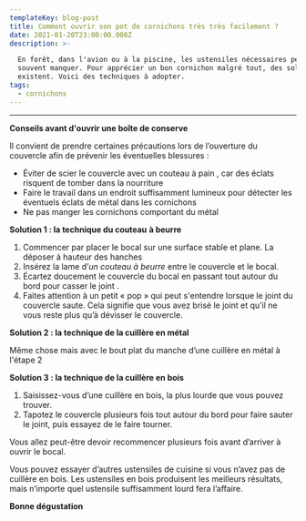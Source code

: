 ```yaml
---
templateKey: blog-post
title: Comment ouvrir son pot de cornichons très très facilement ?
date: 2021-01-20T23:00:00.000Z
description: >-

  En forêt, dans l'avion ou à la piscine, les ustensiles nécessaires peuvent
  souvent manquer. Pour apprécier un bon cornichon malgré tout, des solutions
  existent. Voici des techniques à adopter.
tags:
  - cornichons
---
```

- - -

**Conseils avant d'ouvrir une boîte de conserve**

Il convient de prendre certaines précautions lors de l’ouverture du couvercle afin de prévenir les éventuelles blessures :

* Éviter de scier le couvercle avec un couteau à pain , car des éclats risquent de tomber dans la nourriture
* Faire le travail dans un endroit suffisamment lumineux pour détecter les éventuels éclats de métal dans les cornichons
* Ne pas manger les cornichons comportant du métal

**Solution 1 : la technique du couteau** **à beurre**

1. Commencer par placer le bocal sur une surface stable et plane. La déposer à hauteur des hanches
2.  Insérez la lame d’_un couteau à beurre_ entre le couvercle et le bocal. 
3. Écartez doucement le couvercle du bocal en passant tout autour du bord pour casser le joint .
4. Faites attention à un petit « pop » qui peut s'entendre lorsque le joint du couvercle saute. Cela signifie que vous avez brisé le joint et qu’il ne vous reste plus qu’à dévisser le couvercle.

**Solution 2 : la technique de la cuillère en métal**

Même chose mais avec le bout plat du manche d’une cuillère en métal à l'étape 2 

**Solution 3 : la technique de la cuillère en bois**

1. Saisissez-vous d’une cuillère en bois, la plus lourde que vous pouvez trouver.
2. Tapotez le couvercle plusieurs fois tout autour du bord pour faire sauter le joint, puis essayez de le faire tourner.

Vous allez peut-être devoir recommencer plusieurs fois avant d’arriver à ouvrir le bocal.

Vous pouvez essayer d’autres ustensiles de cuisine si vous n’avez pas de cuillère en bois. Les ustensiles en bois produisent les meilleurs résultats, mais n’importe quel ustensile suffisamment lourd fera l’affaire.

**Bonne dégustation**

